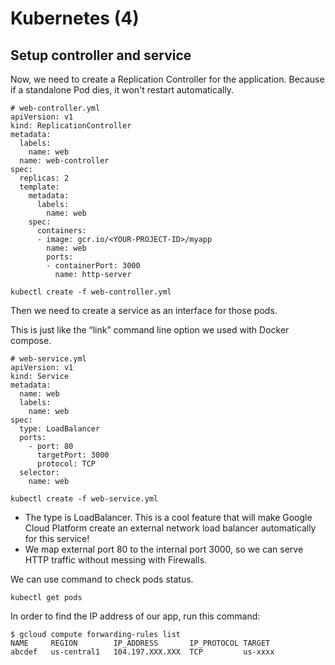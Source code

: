# Kubernetes (4)

## Setup controller and service

Now, we need to create a Replication Controller for the application. Because if a standalone Pod dies, it won't restart automatically.

```
# web-controller.yml
apiVersion: v1
kind: ReplicationController
metadata:
  labels:
    name: web
  name: web-controller
spec:
  replicas: 2
  template:
    metadata:
      labels:
        name: web
    spec:
      containers:
      - image: gcr.io/<YOUR-PROJECT-ID>/myapp
        name: web
        ports:
        - containerPort: 3000
          name: http-server
```

```
kubectl create -f web-controller.yml
```

Then we need to create a service as an interface for those pods.

This is just like the “link” command line option we used with Docker compose.

```
# web-service.yml
apiVersion: v1
kind: Service
metadata:
  name: web
  labels:
    name: web
spec:
  type: LoadBalancer
  ports:
    - port: 80
      targetPort: 3000
      protocol: TCP
  selector:
    name: web

```

```
kubectl create -f web-service.yml
```

* The type is LoadBalancer. This is a cool feature that will make Google Cloud Platform create an external network load balancer automatically for this service!
* We map external port 80 to the internal port 3000, so we can serve HTTP traffic without messing with Firewalls.

We can use command to check pods status.

```
kubectl get pods
```
In order to find the IP address of our app, run this command:

```
$ gcloud compute forwarding-rules list
NAME     REGION        IP_ADDRESS       IP_PROTOCOL TARGET
abcdef   us-central1   104.197.XXX.XXX  TCP         us-xxxx
```

